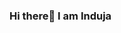 ### Hi there👋 I am Induja

<!--

Here are some ideas to get you started:

- 🔭 I’m currently working on ...
- 🌱 I’m currently learning ...
- 👯 I’m looking to collaborate on ...
- 🤔 I’m looking for help with ...
- 💬 Ask me about ...
- 📫 Connect with me on: ...Linkedin(https://www.linkedin.com/in/induja-kala-0948671ab/)
- 😄 Pronouns: ...she/her
- ⚡ Fun fact: ...
-->
